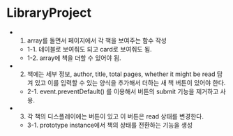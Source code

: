 # LibraryProject

* 1. array를 돌면서 페이지에서 각 책을 보여주는 함수 작성
    * 1-1. 테이블로 보여줘도 되고 card로 보여줘도 됨.
    * 1-2. array에 책을 더할 수 있어야 됨.
    
* 2. 책에는 세부 정보, author, title, total pages, whether it might be read 담겨 있고 이를 입력할 수 있는 양식을 추가해서 더하는 새 책 버튼이 있어야 한다.
    * 2-1. event.preventDefault() 를 이용해서 버튼의 submit 기능을 제거하고 사용.

* 3. 각 책의 디스플레이에는 버튼이 있고 이 버튼은 read 상태를 변경한다.
    * 3-1. prototype instance에서 책의 상태를 전환하는 기능을 생성